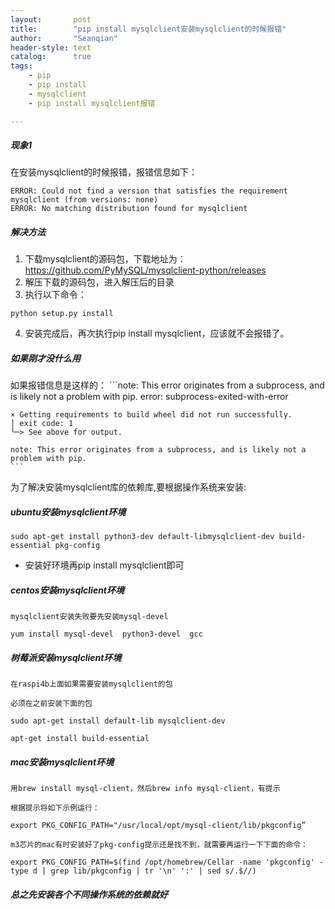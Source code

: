 ```yaml
---
layout:       post
title:        "pip install mysqlclient安装mysqlclient的时候报错"
author:       "Seanqian"
header-style: text
catalog:      true
tags:
    - pip 
    - pip install
    - mysqlclient
    - pip install mysqlclient报错

---
```


##### 现象1
在安装mysqlclient的时候报错，报错信息如下：
```
ERROR: Could not find a version that satisfies the requirement mysqlclient (from versions: none)
ERROR: No matching distribution found for mysqlclient
```

##### 解决方法
1. 下载mysqlclient的源码包，下载地址为：https://github.com/PyMySQL/mysqlclient-python/releases
2. 解压下载的源码包，进入解压后的目录
3. 执行以下命令：
```
python setup.py install
```
4. 安装完成后，再次执行pip install mysqlclient，应该就不会报错了。


##### 如果刚才没什么用

如果报错信息是这样的：
    ```note: This error originates from a subprocess, and is likely not a problem with pip.
    error: subprocess-exited-with-error

    × Getting requirements to build wheel did not run successfully.
    │ exit code: 1
    ╰─> See above for output.

    note: This error originates from a subprocess, and is likely not a problem with pip.
    ```
为了解决安装mysqlclient库的依赖库,要根据操作系统来安装:

##### ubuntu安装mysqlclient环境

    sudo apt-get install python3-dev default-libmysqlclient-dev build-essential pkg-config

-  安装好环境再pip install mysqlclient即可

##### centos安装mysqlclient环境
    mysqlclient安装失败要先安装mysql-devel

    yum install mysql-devel  python3-devel  gcc

##### 树莓派安装mysqlclient环境
    在raspi4b上面如果需要安装mysqlclient的包

    必须在之前安装下面的包

    sudo apt-get install default-lib mysqlclient-dev  

    apt-get install build-essential

##### mac安装mysqlclient环境
    用brew install mysql-client，然后brew info mysql-client，有提示

    根据提示将如下示例运行：

    export PKG_CONFIG_PATH="/usr/local/opt/mysql-client/lib/pkgconfig”

    m3芯片的mac有时安装好了pkg-config提示还是找不到，就需要再运行一下下面的命令：

    export PKG_CONFIG_PATH=$(find /opt/homebrew/Cellar -name 'pkgconfig' -type d | grep lib/pkgconfig | tr '\n' ':' | sed s/.$//)


##### 总之先安装各个不同操作系统的依赖就好